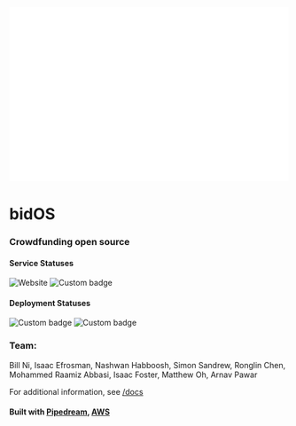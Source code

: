 ![](https://github.com/bnidevs/bidos/blob/main/frontend/dev/src/static/logo.png?raw=true)

# bidOS

### Crowdfunding open source

#### Service Statuses
![Website](https://img.shields.io/website?url=https%3A%2F%2Fbidos.net) ![Custom badge](https://img.shields.io/endpoint?url=https%3A%2F%2Fapi.bidos.net%2Fstatus)

#### Deployment Statuses
![Custom badge](https://img.shields.io/endpoint?url=https%3A%2F%2Fapi.bidos.net%2Fstatus%2Fdeploy%2Ffrontend) ![Custom badge](https://img.shields.io/endpoint?url=https%3A%2F%2Fapi.bidos.net%2Fstatus%2Fdeploy%2Fbackend)

### Team: 
Bill Ni, Isaac Efrosman, Nashwan Habboosh, Simon Sandrew, Ronglin Chen, Mohammed Raamiz Abbasi, Isaac Foster, Matthew Oh, Arnav Pawar

For additional information, see [/docs](https://github.com/bnidevs/bidos/tree/main/docs)

#### Built with [Pipedream](https://pipedream.com), [AWS](https://aws.amazon.com/)
